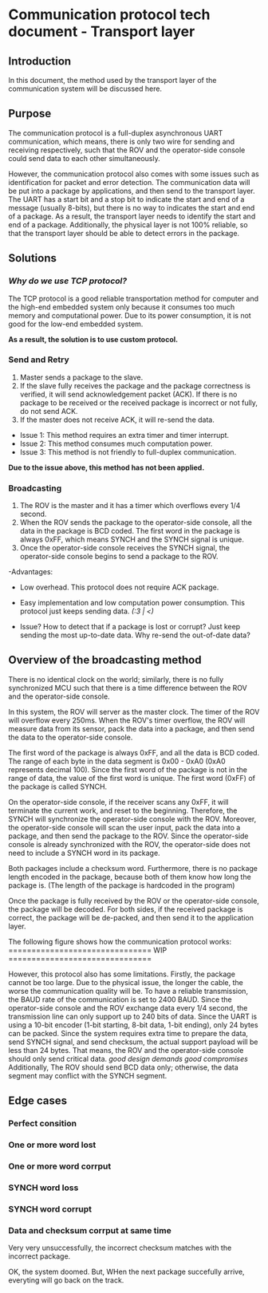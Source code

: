 # Communication protocol tech document - Transport layer

## Introduction
In this document, the method used by the transport layer of the communication system will be discussed here.

## Purpose

The communication protocol is a full-duplex asynchronous UART communication, which means, there is only two wire for sending and receiving respectively, such that the ROV and the operator-side console could send data to each other simultaneously. 

However, the communication protocol also comes with some issues such as identification for packet and error detection. The communication data will be put into a package by applications, and then send to the transport layer. The UART has a start bit and a stop bit to indicate the start and end of a message (usually 8-bits), but there is no way to indicates the start and end of a package. As a result, the transport layer needs to identify the start and end of a package. Additionally, the physical layer is not 100% reliable, so that the transport layer should be able to detect errors in the package.

## Solutions

### _Why do we use TCP protocol?_

The TCP protocol is a good reliable transportation method for computer and the high-end embedded system only because it consumes too much memory and computational power. Due to its power consumption, it is not good for the low-end embedded system.

**As a result, the solution is to use custom protocol.**

### Send and Retry

1. Master sends a package to the slave.
2. If the slave fully receives the package and the package correctness is verified, it will send acknowledgement packet (ACK). If there is no package to be received or the received package is incorrect or not fully, do not send ACK.
3. If the master does not receive ACK, it will re-send the data.

- Issue 1: This method requires an extra timer and timer interrupt.
- Issue 2: This method consumes much computation power.
- Issue 3: This method is not friendly to full-duplex communication.

**Due to the issue above, this method has not been applied.**

### Broadcasting

1. The ROV is the master and it has a timer which overflows every 1/4 second.
2. When the ROV sends the package to the operator-side console, all the data in the package is BCD coded. The first word in the package is always 0xFF, which means SYNCH and the SYNCH signal is unique.
3. Once the operator-side console receives the SYNCH signal, the operator-side console begins to send a package to the ROV.

-Advantages:
- Low overhead. This protocol does not require ACK package.
- Easy implementation and low computation power consumption. This protocol just keeps sending data. _(:3 _| <)__

- Issue? How to detect that if a package is lost or corrupt? Just keep sending the most up-to-date data. Why re-send the out-of-date data?


## Overview of the broadcasting method

There is no identical clock on the world; similarly, there is no fully synchronized MCU such that there is a time difference between the ROV and the operator-side console.

In this system, the ROV will server as the master clock. The timer of the ROV will overflow every 250ms. When the ROV's timer overflow, the ROV will measure data from its sensor, pack the data into a package, and then send the data to the operator-side console.

The first word of the package is always 0xFF, and all the data is BCD coded. The range of each byte in the data segment is 0x00 - 0xA0 (0xA0 represents decimal 100). Since the first word of the package is not in the range of data, the value of the first word is unique. The first word (0xFF) of the package is called SYNCH.

On the operator-side console, if the receiver scans any 0xFF, it will terminate the current work, and reset to the beginning. Therefore, the SYNCH will synchronize the operator-side console with the ROV. Moreover, the operator-side console will scan the user input, pack the data into a package, and then send the package to the ROV. Since the operator-side console is already synchronized with the ROV, the operator-side does not need to include a SYNCH word in its package.

Both packages include a checksum word. Furthermore, there is no package length encoded in the package, because both of them know how long the package is. (The length of the package is hardcoded in the program)

Once the package is fully received by the ROV or the operator-side console, the package will be decoded. For both sides, if the received package is correct, the package will be de-packed, and then send it to the application layer.

The following figure shows how the communication protocol works:
===============================  WIP  ===============================

However, this protocol also has some limitations. Firstly, the package cannot be too large. Due to the physical issue, the longer the cable, the worse the communication quality will be. To have a reliable transmission, the BAUD rate of the communication is set to 2400 BAUD. Since the operator-side console and the ROV exchange data every 1/4 second, the transmission line can only support up to 240 bits of data. Since the UART is using a 10-bit encoder (1-bit starting, 8-bit data, 1-bit ending), only 24 bytes can be packed. Since the system requires extra time to prepare the data, send SYNCH signal, and send checksum, the actual support payload will be less than 24 bytes. That means, the ROV and the operator-side console should only send critical data. _good design demands good compromises_ Additionally, The ROV should send BCD data only; otherwise, the data segment may conflict with the SYNCH segment.


## Edge cases

### Perfect consition


### One or more word lost



### One or more word corrput



### SYNCH word loss



### SYNCH word corrupt



### Data and checksum corrput at same time

Very very unsuccessfully, the incorrect checksum matches with the incorrect package.

OK, the system doomed. But, WHen the next package succefully arrive, everyting will go back on the track.
